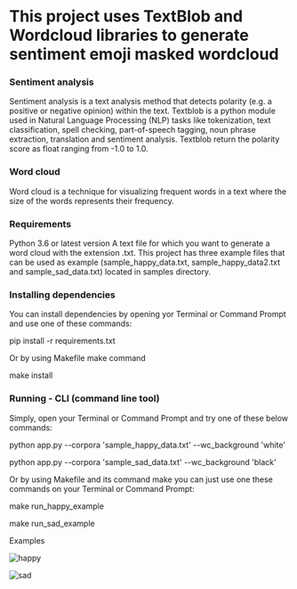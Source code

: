 # **This project uses TextBlob and Wordcloud libraries to generate sentiment emoji masked wordcloud**

### **Sentiment analysis**

Sentiment analysis is a text analysis method that detects polarity (e.g. a positive or negative opinion) 
within the text. Textblob is a python module used in Natural Language Processing (NLP) tasks like tokenization, 
text classification, spell checking, part-of-speech tagging, noun phrase extraction, translation and sentiment analysis. Textblob return 
the polarity score as float ranging from -1.0 to 1.0.

### **Word cloud**

Word cloud is a technique for visualizing frequent words in a text where the size of the words represents their frequency.

### **Requirements**

Python 3.6 or latest version
A text file for which you want to generate a word cloud with the extension .txt. This project has three example files that can be used as
example (sample_happy_data.txt, sample_happy_data2.txt and sample_sad_data.txt) located in samples directory.

### **Installing dependencies**
You can install dependencies by opening yor Terminal or Command Prompt and use one of these commands:

pip install -r requirements.txt

Or by using Makefile make command

make install

### **Running - CLI (command line tool)**

Simply, open your Terminal or Command Prompt and try one of these below commands:

python app.py --corpora 'sample_happy_data.txt' --wc_background 'white'

python app.py --corpora 'sample_sad_data.txt' --wc_background 'black'

Or by using Makefile and its command make you can just use one these commands on your Terminal or Command Prompt:

make run_happy_example

make run_sad_example

Examples

![happy](https://github.com/punkmic/sentiment_emoji_wordcloud/blob/1039f8da31288200356b4347b7df37140ef53a9a/happy.png)

![sad](https://github.com/punkmic/sentiment_emoji_wordcloud/blob/1039f8da31288200356b4347b7df37140ef53a9a/sad.png)
